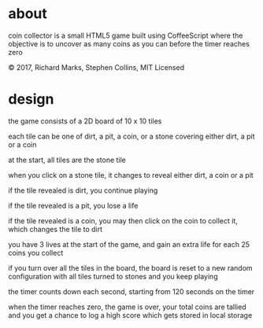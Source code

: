 # about

coin collector is a small HTML5 game built using CoffeeScript where the objective is to uncover as many coins as you can before the timer reaches zero

&copy; 2017, Richard Marks, Stephen Collins, MIT Licensed

# design

the game consists of a 2D board of 10 x 10 tiles

each tile can be one of dirt, a pit, a coin, or a stone covering either dirt, a pit or a coin

at the start, all tiles are the stone tile

when you click on a stone tile, it changes to reveal either dirt, a coin or a pit

if the tile revealed is dirt, you continue playing

if the tile revealed is a pit, you lose a life

if the tile revealed is a coin, you may then click on the coin to collect it, which changes the tile to dirt

you have 3 lives at the start of the game, and gain an extra life for each 25 coins you collect

if you turn over all the tiles in the board, the board is reset to a new random configuration with all tiles turned to stones and you keep playing

the timer counts down each second, starting from 120 seconds on the timer

when the timer reaches zero, the game is over, your total coins are tallied and you get a chance to log a high score which gets stored in local storage
